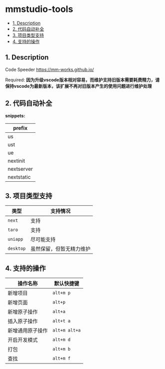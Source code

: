 # mmstudio-tools

<!-- TOC -->

- [1. Description](#1-description)
- [2. 代码自动补全](#2-代码自动补全)
- [3. 项目类型支持](#3-项目类型支持)
- [4. 支持的操作](#4-支持的操作)

<!-- /TOC -->

## 1. Description

Code Speeder <https://mm-works.github.io/>

Required: **因为升级vscode版本相对容易，而维护支持旧版本需要耗费精力，请保持vscode为最新版本，该扩展不再对旧版本产生的使用问题进行维护处理**

## 2. 代码自动补全

**snippets:**

| prefix |
| ------ |
| us |
| ust |
| ue |
| nextinit |
| nextserver |
| nextstatic |

## 3. 项目类型支持

|类型|支持情况|
|---|---|
|`next`|支持|
|`taro`|支持|
|`uniapp`|尽可能支持|
|`desktop`|虽然保留，但暂无精力维护|

## 4. 支持的操作

操作名称|默认快捷键
---|---
新增项目|`alt+m p`
新增页面|`alt+p`
新增原子操作|`alt+a`
插入原子操作|`alt+t a`
新增通用原子操作|`alt+m alt+a`
开启开发模式|`alt+m d`
打包|`alt+m b`
查找|`alt+m f`
